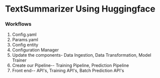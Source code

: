 # TextSummarizer Using Huggingface

### Workflows

1. Config.yaml
2. Params.yaml
3. Config entity
4. Configuration Manager
5. Update the components- Data Ingestion, Data Transformation, Model Trainer
6. Create our Pipeline-- Training Pipeline, Prediction Pipeline
7. Front end-- API's, Training API's, Batch Prediction API's
